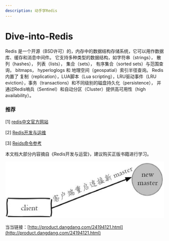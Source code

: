 ```yaml
---
description: 动手学Redis
---
```


# Dive-into-Redis

Redis 是一个开源（BSD许可）的，内存中的数据结构存储系统，它可以用作数据库、缓存和消息中间件。 它支持多种类型的数据结构，如字符串（strings）， 散列（hashes）， 列表（lists）， 集合（sets）， 有序集合（sorted sets）与范围查询， bitmaps， hyperloglogs 和 地理空间（geospatial）索引半径查询。 Redis 内置了 复制（replication），LUA脚本（Lua scripting），LRU驱动事件（LRU eviction），事务（transactions）和不同级别的磁盘持久化（persistence）， 并通过Redis哨兵（Sentinel）和自动分区（Cluster）提供高可用性（high availability）。

### 推荐

\[1\] [redis中文官方网站](http://www.redis.cn/)

\[2\] [Redis开发与运维](https://book.douban.com/subject/26971561/)

\[3\] [Reids命令参考](http://doc.redisfans.com/)

本文档大部分内容摘自《Redis开发与运营》，建议购买正版书籍进行学习。

![](.gitbook/assets/image%20%28114%29.png)

当当链接：[http://product.dangdang.com/24194121.html](http://product.dangdang.com/24194121.html)

